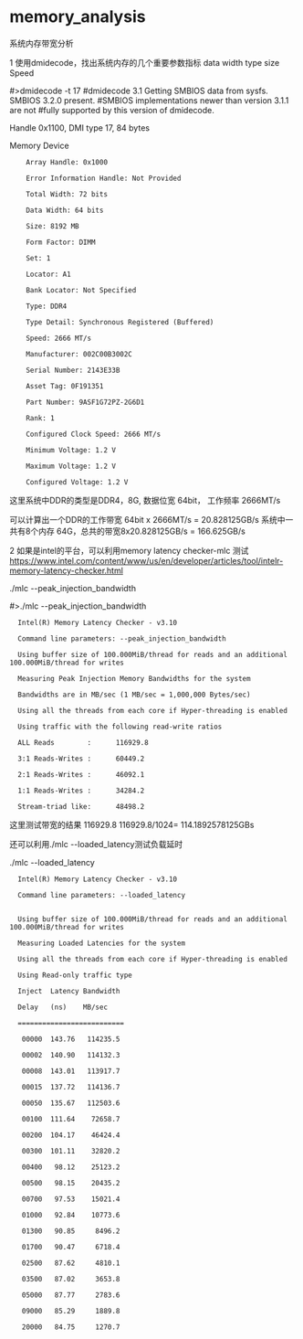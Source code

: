 # memory_analysis
系统内存带宽分析


1 使用dmidecode，找出系统内存的几个重要参数指标
   data width
   type
   size
   Speed
   
#>dmidecode -t 17
#dmidecode 3.1
Getting SMBIOS data from sysfs.
SMBIOS 3.2.0 present.
#SMBIOS implementations newer than version 3.1.1 are not
#fully supported by this version of dmidecode.

Handle 0x1100, DMI type 17, 84 bytes

Memory Device

        Array Handle: 0x1000
        
        Error Information Handle: Not Provided
        
        Total Width: 72 bits
        
        Data Width: 64 bits
        
        Size: 8192 MB
        
        Form Factor: DIMM
        
        Set: 1
        
        Locator: A1
        
        Bank Locator: Not Specified
        
        Type: DDR4
        
        Type Detail: Synchronous Registered (Buffered)
        
        Speed: 2666 MT/s
        
        Manufacturer: 002C00B3002C
        
        Serial Number: 2143E33B
        
        Asset Tag: 0F191351
        
        Part Number: 9ASF1G72PZ-2G6D1
        
        Rank: 1
        
        Configured Clock Speed: 2666 MT/s
        
        Minimum Voltage: 1.2 V
        
        Maximum Voltage: 1.2 V
        
        Configured Voltage: 1.2 V
        
        
 这里系统中DDR的类型是DDR4，8G, 数据位宽 64bit， 工作频率 2666MT/s
 
 可以计算出一个DDR的工作带宽   64bit x 2666MT/s = 20.828125GB/s
 系统中一共有8个内存 64G，总共的带宽8x20.828125GB/s = 166.625GB/s
 
 2 如果是intel的平台，可以利用memory latency checker-mlc 测试
   https://www.intel.com/content/www/us/en/developer/articles/tool/intelr-memory-latency-checker.html

./mlc --peak_injection_bandwidth

#>./mlc --peak_injection_bandwidth

      Intel(R) Memory Latency Checker - v3.10

      Command line parameters: --peak_injection_bandwidth

      Using buffer size of 100.000MiB/thread for reads and an additional 100.000MiB/thread for writes

      Measuring Peak Injection Memory Bandwidths for the system

      Bandwidths are in MB/sec (1 MB/sec = 1,000,000 Bytes/sec)

      Using all the threads from each core if Hyper-threading is enabled

      Using traffic with the following read-write ratios

      ALL Reads        :      116929.8

      3:1 Reads-Writes :      60449.2

      2:1 Reads-Writes :      46092.1

      1:1 Reads-Writes :      34284.2

      Stream-triad like:      48498.2


这里测试带宽的结果 116929.8    116929.8/1024= 114.1892578125GBs


还可以利用./mlc --loaded_latency测试负载延时

./mlc --loaded_latency

      Intel(R) Memory Latency Checker - v3.10

      Command line parameters: --loaded_latency


      Using buffer size of 100.000MiB/thread for reads and an additional 100.000MiB/thread for writes

      Measuring Loaded Latencies for the system

      Using all the threads from each core if Hyper-threading is enabled

      Using Read-only traffic type

      Inject  Latency Bandwidth

      Delay   (ns)    MB/sec

      ==========================

       00000  143.76   114235.5

       00002  140.90   114132.3

       00008  143.01   113917.7

       00015  137.72   114136.7

       00050  135.67   112503.6

       00100  111.64    72658.7

       00200  104.17    46424.4

       00300  101.11    32820.2

       00400   98.12    25123.2

       00500   98.15    20435.2

       00700   97.53    15021.4

       01000   92.84    10773.6

       01300   90.85     8496.2

       01700   90.47     6718.4

       02500   87.62     4810.1

       03500   87.02     3653.8

       05000   87.77     2783.6

       09000   85.29     1889.8

       20000   84.75     1270.7
 



